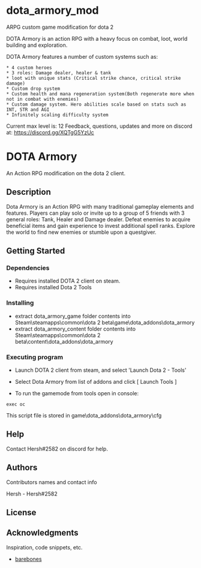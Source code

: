 # dota_armory_mod

ARPG custom game modification for dota 2

DOTA Armory is an action RPG with a heavy focus on combat, loot, world building and exploration.

DOTA Armory features a number of custom systems such as:

	* 4 custom heroes
	* 3 roles: Damage dealer, healer & tank
	* loot with unique stats (Critical strike chance, critical strike damage)
	* Custom drop system
	* Custom health and mana regeneration system(Both regenerate more when not in combat with enemies)
	* Custom damage system. Hero abilities scale based on stats such as INT, STR and AGI
	* Infinitely scaling difficulty system
Current max level is: 12
Feedback, questions, updates and more on discord at:
https://discord.gg/XQTgG5YzUc




# DOTA Armory

An Action RPG modification on the dota 2 client.

## Description

Dota Armory is an Action RPG with many traditional gameplay elements and features. Players can play solo or invite up to a group of 5 friends with 3 general roles: Tank, Healer and Damage dealer. Defeat enemies to acquire beneficial items and gain experience to invest additional spell ranks. Explore the world to find new enemies or stumble upon a questgiver.

## Getting Started

### Dependencies

* Requires installed DOTA 2 client on steam.
* Requires installed Dota 2 Tools

### Installing

* extract dota_armory_game folder contents into Steam\steamapps\common\dota 2 beta\game\dota_addons\dota_armory
* extract dota_armory_content folder contents into Steam\steamapps\common\dota 2 beta\content\dota_addons\dota_armory

### Executing program

* Launch DOTA 2 client from steam, and select 'Launch Dota 2 - Tools'
* Select Dota Armory from list of addons and click [ Launch Tools ] 

* To run the gamemode from tools open in console:
```
exec oc
```
This script file is stored in game\dota_addons\dota_armory\cfg

## Help

Contact Hersh#2582 on discord for help.

## Authors

Contributors names and contact info

Hersh - Hersh#2582


## License

## Acknowledgments

Inspiration, code snippets, etc.
* [barebones]((https://github.com/bmddota/barebones))
